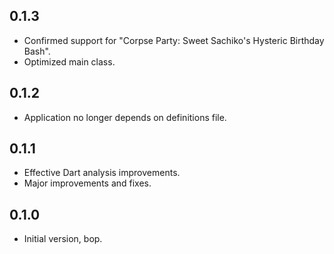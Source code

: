 ## 0.1.3

- Confirmed support for "Corpse Party: Sweet Sachiko's Hysteric Birthday Bash".
- Optimized main class.

## 0.1.2

- Application no longer depends on definitions file.

## 0.1.1

- Effective Dart analysis improvements.
- Major improvements and fixes.

## 0.1.0

- Initial version, bop.
